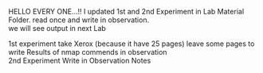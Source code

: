 HELLO EVERY ONE...!!
I updated 1st and 2nd Experiment in Lab Material Folder.
read once and write in observation.                                                         
we will see output in next Lab                                   

1st experiment take Xerox (because it have 25 pages) leave some pages to write Results of nmap commends in observation                                            
2nd Experiment Write in Observation Notes 
